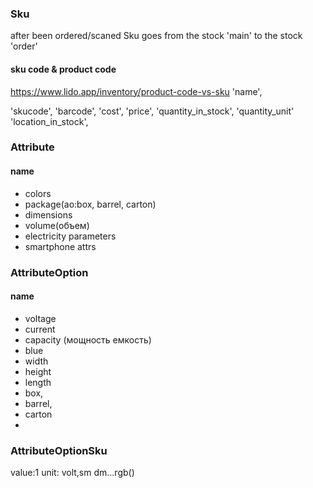 ### Sku
after been ordered/scaned Sku goes from the stock 'main' to the stock 'order'
#### sku code  & product code
https://www.lido.app/inventory/product-code-vs-sku
'name',

'skucode',
'barcode',
'cost',
'price',
'quantity_in_stock',
'quantity_unit'
'location_in_stock',


### Attribute


#### name
- colors
- package(ao:box, barrel, carton)
- dimensions
- volume(объем)
- electricity parameters
- smartphone attrs
### AttributeOption
#### name
- voltage
- current
- capacity (мощность емкость)
- blue
- width
- height
- length
- box,
- barrel,
- carton
- 
### AttributeOptionSku
 value:1
unit: volt,sm dm...rgb()

